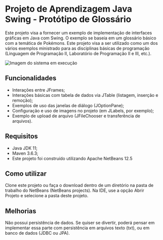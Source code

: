 # Projeto de Aprendizagem Java Swing - Protótipo de Glossário

Este projeto visa a fornecer um exemplo de implementação de interfaces gráficas em Java com Swing. O exemplo se baseia em um glossário básico com a temática de Pokémons. Este projeto visa a ser utilizado como um dos vários exemplos ministrado para as disciplinas básicas de programação (Linguagem de Programação II, Laboratório de Programação II e III, etc.).

![Imagem do sistema em execução](main/src/main/resources/img/sistema.png "Sistema em execução")


## Funcionalidades
- Interações entre JFrames;
- Interações básicas com tabela de dados via JTable (listagem, inserção e remoção);
- Exemplos de uso das janelas de diálogo (JOptionPane);
- Configuração e uso de imagens no projeto (em JLabels, por exemplo);
- Exemplo de upload de arquivo (JFileChooser e transferência de arquivos).


## Requisitos
- Java JDK 11;
- Maven 3.6.3;
- Este projeto foi construído utilizando Apache NetBeans 12.5


## Como utilizar
Clone este projeto ou faça o download dentro de um diretório na pasta de trabalho do NetBeans (NetBeans projects). Na IDE, use a opção Abrir Projeto e selecione a pasta deste projeto.

## Melhorias

Não possui persistência de dados. Se quiser se divertir, poderá pensar em implementar essa parte com persistência em arquivos texto (txt), ou em banco de dados (JDBC ou JPA).